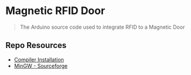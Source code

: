 # Magnetic RFID Door

> The Arduino source code used to integrate RFID to a Magnetic Door

## Repo Resources

- [Compiler Installation](https://www.scaler.com/topics/c/c-compiler-for-windows/)
- [MinGW - Sourceforge](https://sourceforge.net/projects/mingw/)
